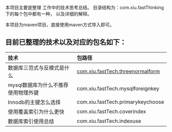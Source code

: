  本项目主要是整理 工作中的技术思考总结。 目录结构为：com.xiu.fastThinking下的每个包中都有一种， 以及详细的解释。
 
 本项目为maven项目，直接使用maven方式导入即可。

## 目前已整理的技术以及对应的包名如下：
|技术|包路径|
| :------ | :------ |
| 数据库三范式与反模式是什么							|				[com.xiu.fastTech.threenormalform](src\main\java\com\xiu\fastThinking\threenormalform\README.MD)|
| mysql数据库为什么不推荐使用物理外键					|				com.xiu.fastTech.mysqlforeignkey|
| Innodb的主键怎么选择							    |				com.xiu.fastTech.primarykeychoose|
| 使用覆盖索引为什么更快								|				com.xiu.fastTech.coverindex|
| 数据库索引使用总结									|				com.xiu.fastTech.indexuse|


	